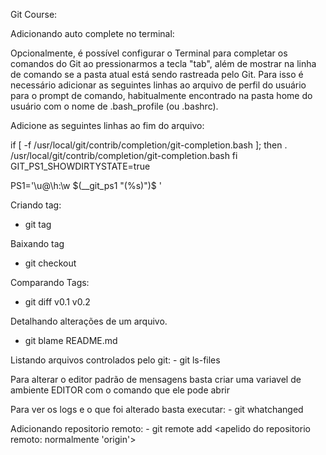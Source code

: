 Git Course:

Adicionando auto complete no terminal:

Opcionalmente, é possível configurar o Terminal para completar os comandos do Git ao pressionarmos a tecla "tab", além de mostrar na linha de comando se a pasta atual está sendo rastreada pelo Git. Para isso é necessário adicionar as seguintes linhas ao arquivo de perfil do usuário para o prompt de comando, habitualmente encontrado na pasta home do usuário com o nome de .bash_profile (ou .bashrc).

Adicione as seguintes linhas ao fim do arquivo:

if [ -f /usr/local/git/contrib/completion/git-completion.bash ]; then
    . /usr/local/git/contrib/completion/git-completion.bash
fi
GIT_PS1_SHOWDIRTYSTATE=true

PS1='\u@\h:\w $(__git_ps1 "(%s)")\$ '


Criando tag:
  - git tag <nome da tag>

Baixando tag
  - git checkout <nome da tag>

Comparando Tags:
  - git diff v0.1 v0.2

Detalhando alterações de um arquivo.
  - git blame README.md
  
  
Listando arquivos controlados pelo git:
    - git ls-files
    
Para alterar o editor padrão de mensagens basta criar uma variavel de ambiente EDITOR com o comando que ele pode abrir 


Para ver os logs e o que foi alterado basta executar:
    - git whatchanged
    
Adicionando repositorio remoto:
    - git remote add <apelido do repositorio remoto: normalmente 'origin'> <url do projeto>